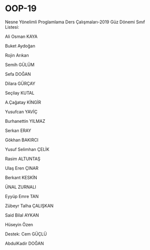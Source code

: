 # OOP-19 #
Nesne Yönelimli Proglamlama Ders Çalışmaları-2019 Güz Dönemi Sınıf Listesi: <br/>

Ali Osman KAYA <br/>

Buket Aydoğan <br/>

Rojin Arıkan <br/>

Semih GÜLÜM <br/>

Sefa DOĞAN <br/>

Dilara GÜRÇAY <br/>

Seçilay KUTAL <br/>

A.Çağatay KİNGİR <br/>

Yusufcan YAVİÇ <br/>

Burhanettin YILMAZ <br/>

Serkan ERAY <br/>

Gökhan BAKIRCI <br/>

Yusuf Selimhan ÇELİK <br/>

Rasim ALTUNTAŞ <br/>

Ulaş Eren ÇINAR <br/>

Berkant KESKİN <br/>

ÜNAL ZURNALI <br/>

Eyyüp Emre TAN <br/>

Zübeyr Talha ÇALIŞKAN <br/>

Said Bilal AYKAN <br/>

Hüseyin Özen <br/>

Destek: Cem GÜÇLÜ <br/>

AbdulKadir DOĞAN 
